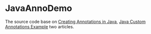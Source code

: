 # JavaAnnoDemo

The source code base on [Creating Annotations in Java](https://dzone.com/articles/creating-custom-annotations-in-java), [Java Custom Annotations Example](https://www.mkyong.com/java/java-custom-annotations-example/) two articles.